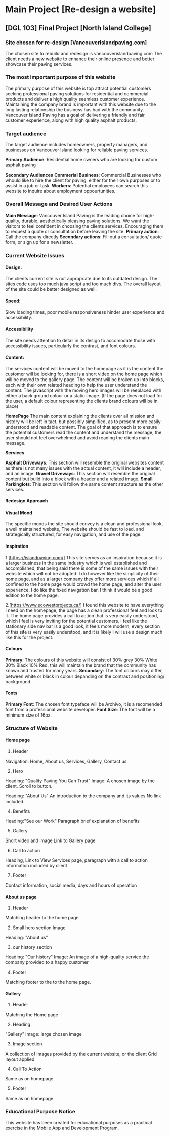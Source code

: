 # Main Project [Re-design a website]

## [DGL 103] Final Project [North Island College]

### Site chosen for re-design [Vancouverislandpaving.com]

The chosen site to rebuild and redesign is vancouverislandpaving.com
The client needs a new website to enhance their online presence and better showcase their paving services.

### The most important purpose of this website

The primary purpose of this website is top attract potential customers seeking professional paving solutions for residential and commercial products and deliver a high quality seemless customer experience. Maintaining the company brand is important with this website due to the long lasting relationship the business has had with the community. Vancouver Island Paving has a goal of delivering a friendly and fair customer experience, along with high quality asphalt products.

### Target audience

The target audience includes homeowners, property managers, and businesses on Vancouver Island looking for reliable paving services.

**Primary Audience**: Residential home owners who are looking for custom asphalt paving

**Secondary Audiences**
**Commerial Business**: Commercial Businesses who whould like to hire the client for paving, either for their own purposes or to assist in a job or task.
**Workers**: Potential employees can search this website to inquire about employment oppourtunities.

### Overall Message and Desired User Actions

**Main Message**: Vancouver Island Paving is the leading choice for high-quality, durable, aesthetically pleasing paving solutions. We want the visitors to feel confident in choosing the clients services. Encouraging them to request a quote or consultation before leaving the site.
**Primary action**: Call the company directly
**Secondary actions**: Fill out a consultation/ quote form, or sign up for a newsletter.

### Current Website Issues

#### Design:

The clients current site is not appropriate due to its outdated design. The sites code uses too much java script and too much divs. The overall layout of the site could be better designed as well.

#### Speed:

Slow loading times, poor mobile responsiveness hinder user experience and accessibility.

#### Accessibility

The site needs attention to detail in its design to accomodate those with accessibility issues, particularly the contrast, and font colours.

#### Content:

The services content will be moved to the homepage as it is the content the customer will be looking for, there is a short video on the home page which will be moved to the gallery page. The content will be broken up into blocks, each with their own related heading to help the user understand the content. The javascript with the moving hero images will be reeplaced with either a back ground colour or a static image. (If the page does not load for the user, a default colour representing the clients brand colours will be in place)

**HomePage**
The main content explaining the clients over all mission and history will be left in tact, but possibly simplified, as to present more easily understood and readable content. The goal of that approach is to ensure the potential customers read the content and understand the message, the user should not feel overwhelmed and avoid reading the clients main message.

**Services**

**Asphalt Driveways**: This section will resemble the original websites content as there is not many issues with the actual content, it will include a header, and an image.
**Gravel Driveways**: This section will resemble the original content but build into a block with a header and a related image.
**Small Parkinglots**: This section will follow the same content structure as the other services.

#### Redesign Approach

#### Visual Mood

The specific moods the site should convey is a clean and professional look, a well maintained website, The website should be fast to load, and strategically structured, for easy navigation, and use of the page.

#### Inspiration

1.[https://islandpaving.com/] This site serves as an inspiration because it is a larger business in the same industry which is well established and accomplished, that being said there is some of the same issues with their website which will not be adopted. I do however like the simplicity of their home page, and as a larger company they offer more services which if all confined to the home page would crowd the home page, and alter the user experience. I do like the fixed navigation bar, I think it would be a good edition to the home page.

2.[https://www.ecowestprojects.ca/] I found this website to have everything I need on the homepage, the page has a clean professional feel and look to it. The home page provides a call to action that is very easily understood, which I feel is very inviting for the potential customers. I feel like the stationary side nav bar is a good look, it feels more modern, every section of this site is very easily understood, and it is likely I will use a design much like this for the project.

#### Colours

**Primary**: The colours of this website will consist of 30% grey 30% White 30% Black 10% Red, this will maintain the brand that the community has known and trusted for many years.
**Secondary**: The font colours may differ, between white or black in colour depanding on the contrast and positioning/ background.

#### Fonts

**Primary Font**: The chosen font typeface will be Archivo, it is a recomended font from a professional website developer.
**Font Size**: The font will be a minimum size of 16px.

### Structure of Website

#### Home page

1. Header

Navigation: Home, About us, Services, Gallery, Contact us

2. Hero

Heading: "Quality Paving You Can Trust"
Image: A chosen image by the client.
Scroll to button.

Heading: "About Us"
An introduction to the company and its values
No link included.

4. Benefits

Heading:"See our Work"
Paragraph brief explanation of benefits

5. Gallery

Short video and image
Link to Gallery page

6. Call to action

Heading, Link to View Services page, paragraph with a call to action information included by client

7. Footer

Contact information, social media, days and hours of operation

#### About us page

1. Header

Matching header to the home page

2. Small hero section
   Image

Heading: "About us"

3. our history section

Heading: "Our history"
Image: An image of a high-quality service the company provided to a happy customer

4. Footer

Matching footer to the to the home page.

#### Gallery

1. Header

Matching the Home page

2. Heading

"Gallery"
Image: large chosen image

3. Image section

A collection of images provided by the current website, or the client
Grid layout applied

4. Call To Action

Same as on homepage

5. Footer

Same as on homepage

### Educational Purpose Notice

This website has been created for educational purposes as a practical exercise in the Mobile App and Development Program.
